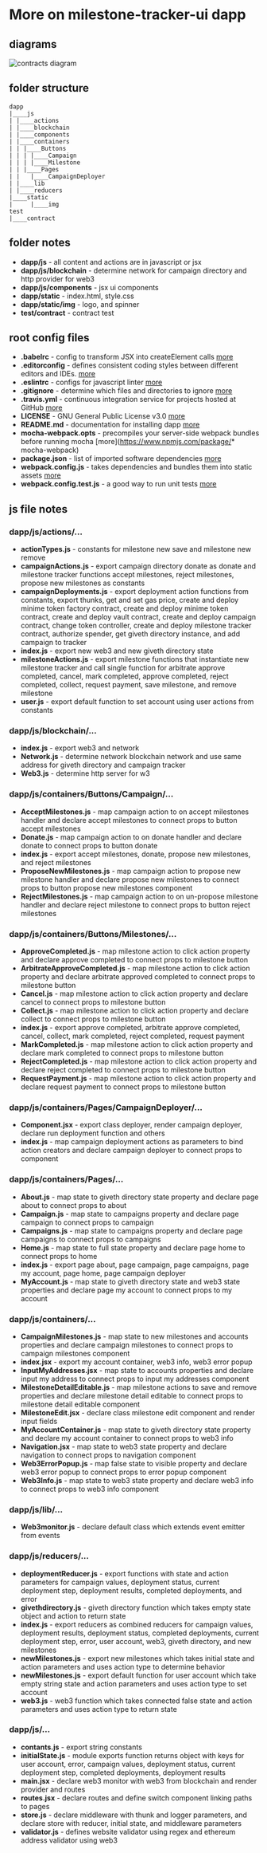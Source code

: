 # More on milestone-tracker-ui dapp

## diagrams
![contracts diagram](contracts_diagram.png?raw=true)
## folder structure
  ```
  dapp
  |____js
  | |____actions
  | |____blockchain
  | |____components
  | |____containers
  | | |____Buttons
  | | | |____Campaign
  | | | |____Milestone
  | | |____Pages
  | |   |____CampaignDeployer
  | |____lib
  | |____reducers
  |____static
  |     |____img
  test
  |____contract
  ```

## folder notes
* **dapp/js** - all content and actions are in javascript or jsx  
* **dapp/js/blockchain** - determine network for campaign directory and http provider for web3  
* **dapp/js/components** - jsx ui components  
* **dapp/static** - index.html, style.css  
* **dapp/static/img** - logo, and spinner  
* **test/contract** - contract test  

## root config files
* **.babelrc** - config to transform JSX into createElement calls [more](https://babeljs.io/docs/plugins/preset-react/)  
* **.editorconfig** - defines consistent coding styles between different editors and IDEs. [more](http://editorconfig.org/)  
* **.eslintrc** - configs for javascript linter [more](http://eslint.org/docs/user-guide/configuring)  
* **.gitignore** -  determine which files and directories to ignore [more](https://help.github.com/articles/ignoring-files/)  
* **.travis.yml** - continuous integration service for projects hosted at GitHub [more](https://docs.travis-ci.com/user/getting-started/)  
* **LICENSE** - GNU General Public License v3.0 [more](https://www.gnu.org/licenses/gpl-3.0.en.html)  
* **README.md** - documentation for installing dapp [more](https://help.github.com/categories/writing-on-github/)  
* **mocha-webpack.opts** - precompiles your server-side webpack bundles before running mocha [more](https://www.npmjs.com/package/* mocha-webpack)  
* **package.json** - list of imported software dependencies [more](https://docs.npmjs.com/files/package.json)  
* **webpack.config.js** -  takes dependencies and bundles them into static assets [more](https://webpack.github.io/docs/what-is-webpack.html)  
* **webpack.config.test.js** - a good way to run unit tests [more](https://blog.threatstack.com/unit-testing-with-webpack-mocha)  


## js file notes
### dapp/js/actions/...
* **actionTypes.js** - constants for milestone new save and milestone new remove  
* **campaignActions.js** - export campaign directory donate as donate and milestone tracker functions accept milestones, reject milestones, propose new milestones as constants    
* **campaignDeployments.js** - export deployment action functions from constants, export thunks, get and set gas price, create and deploy minime token factory contract, create and deploy minime token contract, create and deploy vault contract,  create and deploy campaign contract, change token controller, create and deploy milestone tracker contract, authorize spender, get giveth directory instance, and add campaign to tracker  
* **index.js** - export new web3 and new giveth directory state  
* **milestoneActions.js** - export milestone functions that instantiate new milestone tracker and call single function for arbitrate approve completed, cancel, mark completed, approve completed, reject completed, collect, request payment, save milestone, and remove milestone  
* **user.js** - export default function to set account using user actions from constants  

### dapp/js/blockchain/...
* **index.js** - export web3 and network  
* **Network.js** - determine network blockchain network and use same address for giveth directory and campaign tracker  
* **Web3.js** - determine http server for w3

### dapp/js/containers/Buttons/Campaign/...
* **AcceptMilestones.js** - map campaign action to on accept milestones handler and declare accept milestones to connect props to button accept milestones  
* **Donate.js** - map campaign action to on donate handler and declare donate to connect props to button donate  
* **index.js** - export accept milestones, donate, propose new milestones, and reject milestones  
* **ProposeNewMilestones.js** - map campaign action to propose new milestone handler and declare propose new milestones to connect props to button propose new milestones component  
* **RejectMilestones.js** - map campaign action to on un-propose milestone handler and declare reject milestone to connect props to button reject milestones  

### dapp/js/containers/Buttons/Milestones/...
* **ApproveCompleted.js** - map milestone action to click action property and declare approve completed to connect props to milestone button  
* **ArbitrateApproveCompleted.js** - map milestone action to click action property and declare arbitrate approved completed to connect props to milestone button  
* **Cancel.js** - map milestone action to click action property and declare cancel to connect props to milestone button  
* **Collect.js** - map milestone action to click action property and declare collect to connect props to milestone button  
* **index.js** - export approve completed, arbitrate approve completed, cancel, collect, mark completed, reject completed, request payment  
* **MarkCompleted.js** - map milestone action to click action property and declare mark completed to connect props to milestone button  
* **RejectCompleted.js** - map milestone action to click action property and declare reject completed to connect props to milestone button  
* **RequestPayment.js** - map milestone action to click action property and declare request payment to connect props to milestone button  

### dapp/js/containers/Pages/CampaignDeployer/...
* **Component.jsx** - export class deployer, render campaign deployer, declare run deployment function and others  
* **index.js** - map campaign deployment actions as parameters to bind action creators and declare campaign deployer to connect props to component  

### dapp/js/containers/Pages/...
* **About.js** - map state to giveth directory state property and declare page about to connect props to about   
* **Campaign.js** - map state to campaigns property and declare page campaign to connect props to campaign   
* **Campaigns.js** - map state to campaigns property and declare page campaigns to connect props to campaigns  
* **Home.js** - map state to full state property and declare page home to connect props to home  
* **index.js** - export page about, page campaign, page campaigns, page my account, page home, page campaign deployer  
* **MyAccount.js** - map state to giveth directory state and web3 state properties and declare page my account to connect props to my account  

### dapp/js/containers/...
* **CampaignMilestones.js** - map state to new milestones and accounts properties and declare campaign milestones to connect props to campaign milestones component  
* **index.jsx** - export my account container, web3 info, web3 error popup  
* **InputMyAddresses.jsx** - map state to accounts properties and declare input my address to connect props to input my addresses component  
* **MilestoneDetailEditable.js** - map milestone actions to save and remove properties and declare milestone detail editable to connect props to milestone detail editable component  
* **MilestoneEdit.jsx** - declare class milestone edit component and render input fields  
* **MyAccountContainer.js** - map state to giveth directory state property and declare my account container to connect props to web3 info  
* **Navigation.jsx** - map state to web3 state property and declare navigation to connect props to navigation component  
* **Web3ErrorPopup.js** - map false state to visible property and declare web3 error popup to connect props to error popup component  
* **Web3Info.js** - map state to web3 state property and declare web3 info to connect props to web3 info component  

### dapp/js/lib/...
* **Web3monitor.js** - declare default class which extends event emitter from events  

### dapp/js/reducers/...
* **deploymentReducer.js** - export functions with state and action parameters for campaign values, deployment status, current deployment step, deployment results, completed deployments, and error  
* **givethdirectory.js** - giveth directory function which takes empty state object and action to return state  
* **index.js** - export reducers as combined reducers for campaign values, deployment results, deployment status, completed deployments, current deployment step, error, user account, web3, giveth directory, and new milestones  
* **newMilestones.js** - export new milestones which takes initial state and action parameters and uses action type to determine behavior  
* **newMilestones.js** - export default function for user account which take empty string state and action parameters and uses action type to set account  
* **web3.js** - web3 function which takes connected false state and action parameters and uses action type to return state  

### dapp/js/...
* **contants.js** - export string constants  
* **initialState.js** - module exports function returns object with keys for user account, error, campaign values, deployment status, current deployment step, completed deployments, deployment results  
* **main.jsx** - declare web3 monitor with web3 from blockchain and render provider and routes  
* **routes.jsx** - declare routes and define switch component linking paths to pages  
* **store.js** - declare middleware with thunk and logger parameters, and declare store with reducer, initial state, and middleware parameters  
* **validator.js** - defines website validator using regex and ethereum address validator using web3
